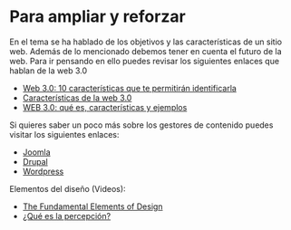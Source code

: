 # Para ampliar y reforzar

En el tema se ha hablado de los objetivos y las características de un sitio web. Además de lo mencionado debemos tener en cuenta el futuro de la web. Para ir pensando en ello puedes revisar los siguientes enlaces que hablan de la web 3.0

-   [Web 3.0: 10 características que te permitirán identificarla](https://www.esan.edu.pe/apuntes-empresariales/2015/05/web-3-diez-caracteristicas-que-te-permitiran-identificarla/)
-   [Características de la web 3.0](http://datateca.unad.edu.co/contenidos/MDL000/ContenidoTelematica/caractersticas_de_la_web_30.html)
-   [WEB 3.0: qué es, características y ejemplos](https://territoriomarketing.wordpress.com/2017/05/22/web3-0/)

Si quieres saber un poco más sobre los gestores de contenido puedes visitar los siguientes enlaces:

-   [Joomla](https://www.joomla.org/)
-   [Drupal](https://www.drupal.org/home)
-   [Wordpress](https://es.wordpress.com/)

Elementos del diseño (Videos):

-   [The Fundamental Elements of Design](https://vimeo.com/32944253)
-   [¿Qué es la percepción?](https://www.youtube.com/watch?time_continue=10&v=s6AwVr-ufAI&feature=emb_logo)
